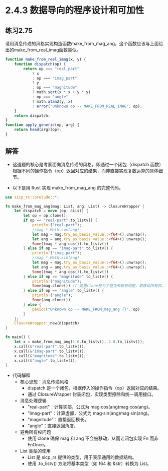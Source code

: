 # 2.4.3 数据导向的程序设计和可加性
## 练习2.75
请用消息传递的风格实现构造函数make_from_mag_ang。这个函数应该与上面给出的make_from_real_imag函数类似。
```javascript
function make_from_real_imag(x, y) {
    function dispatch(op) {
        return op === "real_part"
            ? x
            : op === "imag_part"
            ? y
            : op === "magnitude"
            ? math.sqrt(x * x + y * y)
            : op === "angle"
            ? math.atan2(y, x)
            : error("Unknown op -- MAKE_FROM_REAL_IMAG", op);
    }
    return dispatch;
}
function apply_generic(op, arg) {
    return head(arg)(op);
}
```

## 解答
* 这道题的核心是考察面向消息传递的风格，即通过一个闭包（dispatch 函数）根据不同的操作指令（op）返回对应的结果，而非直接实现复数运算的具体细节。

* 以下是用 Rust 实现 make_from_mag_ang 的完整代码。
```rust
use sicp_rs::prelude::*;

fn make_from_mag_ang(mag: List, ang: List) -> ClosureWrapper {
    let dispatch = move |op: &List| {
        let op = op.clone();
        if op == "real-part".to_listv() {
            println!("real-part");
            //mag * Math.cos(ang)
            let mag = mag.try_as_basis_value::<f64>().unwrap();
            let ang = ang.try_as_basis_value::<f64>().unwrap();
            Some((mag * ang.cos()).to_listv())
        } else if op == "imag-part".to_listv() {
            println!("imag-part");
            //mag * Math.sin(ang)
            let mag = mag.try_as_basis_value::<f64>().unwrap();
            let ang = ang.try_as_basis_value::<f64>().unwrap();
            Some((mag * ang.cos()).to_listv())
        } else if op == "magnitude".to_listv() {
            println!("magnitude");
            Some(mag.clone()) // 这里clone是为了避免所有权问题，若移动所有权，则closure会变为FnOnce类型
        } else if op == "angle".to_listv() {
            println!("angle");
            Some(ang.clone())
        } else {
            panic!("Unknown op -- MAKE_FROM_mag_ang {}", op)
        }
    };
    ClosureWrapper::new(dispatch)
}

fn main() {
    let x = make_from_mag_ang(1.0.to_listv(), 2.0.to_listv());
    x.call(&"real-part".to_listv());
    x.call(&"imag-part".to_listv());
    x.call(&"magnitude".to_listv());
    x.call(&"angle".to_listv());
}
```
* 代码解释
    * 核心思想：消息传递风格
        * dispatch 是一个闭包，根据传入的操作指令（op）返回对应的结果。
        * 通过 ClosureWrapper 封装闭包，实现类型擦除和统一调用接口。
    * 消息处理逻辑
        * "real-part"：计算实部，公式为 mag⋅cos⁡(ang)mag⋅cos(ang)。
        * "imag-part"：计算虚部，公式为 mag⋅sin⁡(ang)mag⋅sin(ang)。
        * "magnitude"：直接返回模长。
        * "angle"：直接返回角度。
    * 避免所有权问题
        * 使用 clone 确保 mag 和 ang 不会被移动，从而让闭包实现 Fn 而非 FnOnce。
    * List 类型的使用
        * List 是 sicp_rs 提供的类型，用于表示通用的数据结构。
        * 使用 .to_listv() 方法将基本类型（如 f64 和 &str）转换为 List。

